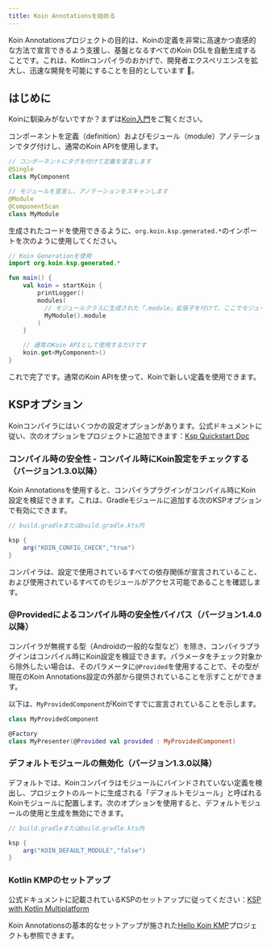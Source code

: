 ```yaml
---
title: Koin Annotationsを始める
---
```


Koin Annotationsプロジェクトの目的は、Koinの定義を非常に高速かつ直感的な方法で宣言できるよう支援し、基盤となるすべてのKoin DSLを自動生成することです。これは、Kotlinコンパイラのおかげで、開発者エクスペリエンスを拡大し、迅速な開発を可能にすることを目的としています 🚀。

## はじめに

Koinに馴染みがないですか？まずは[Koin入門](https://insert-koin.io/docs/quickstart/kotlin)をご覧ください。

コンポーネントを定義（definition）およびモジュール（module）アノテーションでタグ付けし、通常のKoin APIを使用します。

```kotlin
// コンポーネントにタグを付けて定義を宣言します
@Single
class MyComponent
```

```kotlin
// モジュールを宣言し、アノテーションをスキャンします
@Module
@ComponentScan
class MyModule
```

生成されたコードを使用できるように、`org.koin.ksp.generated.*`のインポートを次のように使用してください。

```kotlin
// Koin Generationを使用
import org.koin.ksp.generated.*

fun main() {
    val koin = startKoin {
        printLogger()
        modules(
          // モジュールクラスに生成された「.module」拡張子を付けて、ここでモジュールを使用します
          MyModule().module
        )
    }

    // 通常のKoin APIとして使用するだけです
    koin.get<MyComponent>()
}
```

これで完了です。通常のKoin APIを使って、Koinで新しい定義を使用できます。

## KSPオプション

Koinコンパイラにはいくつかの設定オプションがあります。公式ドキュメントに従い、次のオプションをプロジェクトに追加できます：[Ksp Quickstart Doc](https://kotlinlang.org/docs/ksp-quickstart.html#pass-options-to-processors)

### コンパイル時の安全性 - コンパイル時にKoin設定をチェックする（バージョン1.3.0以降）

Koin Annotationsを使用すると、コンパイラプラグインがコンパイル時にKoin設定を検証できます。これは、Gradleモジュールに追加する次のKSPオプションで有効にできます。

```groovy
// build.gradleまたはbuild.gradle.kts内

ksp {
    arg("KOIN_CONFIG_CHECK","true")
}
```

コンパイラは、設定で使用されているすべての依存関係が宣言されていること、および使用されているすべてのモジュールがアクセス可能であることを確認します。

### @Providedによるコンパイル時の安全性バイパス（バージョン1.4.0以降）

コンパイラが無視する型（Androidの一般的な型など）を除き、コンパイラプラグインはコンパイル時にKoin設定を検証できます。パラメータをチェック対象から除外したい場合は、そのパラメータに`@Provided`を使用することで、その型が現在のKoin Annotations設定の外部から提供されていることを示すことができます。

以下は、`MyProvidedComponent`がKoinですでに宣言されていることを示します。

```kotlin
class MyProvidedComponent

@Factory
class MyPresenter(@Provided val provided : MyProvidedComponent)
```

### デフォルトモジュールの無効化（バージョン1.3.0以降）

デフォルトでは、Koinコンパイラはモジュールにバインドされていない定義を検出し、プロジェクトのルートに生成される「デフォルトモジュール」と呼ばれるKoinモジュールに配置します。次のオプションを使用すると、デフォルトモジュールの使用と生成を無効にできます。

```groovy
// build.gradleまたはbuild.gradle.kts内

ksp {
    arg("KOIN_DEFAULT_MODULE","false")
}
```

### Kotlin KMPのセットアップ

公式ドキュメントに記載されているKSPのセットアップに従ってください：[KSP with Kotlin Multiplatform](https://kotlinlang.org/docs/ksp-multiplatform.html)

Koin Annotationsの基本的なセットアップが施された[Hello Koin KMP](https://github.com/InsertKoinIO/hello-kmp/tree/annotations)プロジェクトも参照できます。